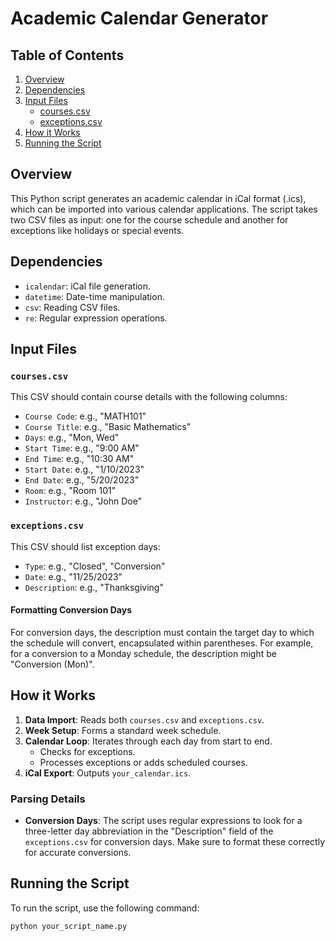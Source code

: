 # Academic Calendar Generator

## Table of Contents

1. [Overview](#overview)
2. [Dependencies](#dependencies)
3. [Input Files](#input-files)
    - [courses.csv](#coursescsv)
    - [exceptions.csv](#exceptionscsv)
4. [How it Works](#how-it-works)
5. [Running the Script](#running-the-script)

## Overview

This Python script generates an academic calendar in iCal format (.ics), which can be imported into various calendar applications. The script takes two CSV files as input: one for the course schedule and another for exceptions like holidays or special events.

## Dependencies

- `icalendar`: iCal file generation.
- `datetime`: Date-time manipulation.
- `csv`: Reading CSV files.
- `re`: Regular expression operations.

## Input Files

### `courses.csv`

This CSV should contain course details with the following columns:

- `Course Code`: e.g., "MATH101"
- `Course Title`: e.g., "Basic Mathematics"
- `Days`: e.g., "Mon, Wed"
- `Start Time`: e.g., "9:00 AM"
- `End Time`: e.g., "10:30 AM"
- `Start Date`: e.g., "1/10/2023"
- `End Date`: e.g., "5/20/2023"
- `Room`: e.g., "Room 101"
- `Instructor`: e.g., "John Doe"

### `exceptions.csv`

This CSV should list exception days:

- `Type`: e.g., "Closed", "Conversion"
- `Date`: e.g., "11/25/2023"
- `Description`: e.g., "Thanksgiving"

#### Formatting Conversion Days

For conversion days, the description must contain the target day to which the schedule will convert, encapsulated within parentheses. For example, for a conversion to a Monday schedule, the description might be "Conversion (Mon)".

## How it Works

1. **Data Import**: Reads both `courses.csv` and `exceptions.csv`.
2. **Week Setup**: Forms a standard week schedule.
3. **Calendar Loop**: Iterates through each day from start to end.
    - Checks for exceptions.
    - Processes exceptions or adds scheduled courses.
4. **iCal Export**: Outputs `your_calendar.ics`.

### Parsing Details

- **Conversion Days**: The script uses regular expressions to look for a three-letter day abbreviation in the "Description" field of the `exceptions.csv` for conversion days. Make sure to format these correctly for accurate conversions.

## Running the Script

To run the script, use the following command:

```bash
python your_script_name.py
```